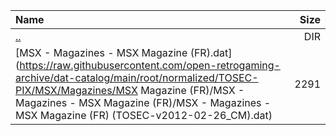 |Name|Size|
|:---|---:|
|[..](../index.html)|DIR|
|[MSX - Magazines - MSX Magazine (FR).dat](https://raw.githubusercontent.com/open-retrogaming-archive/dat-catalog/main/root/normalized/TOSEC-PIX/MSX/Magazines/MSX Magazine (FR)/MSX - Magazines - MSX Magazine (FR)/MSX - Magazines - MSX Magazine (FR) (TOSEC-v2012-02-26_CM).dat)|2291|
